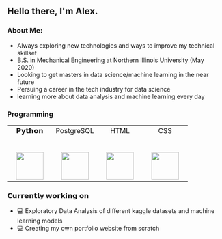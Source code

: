 <h2> Hello there, I'm Alex. </h2>

<h3> About Me: </h3>

- Always exploring new technologies and ways to improve my technical skillset
- B.S. in Mechanical Engineering at Northern Illinois University (May 2020)
- Looking to get masters in data science/machine learning in the near future
- Persuing a career in the tech industry for data science
- learning more about data analysis and machine learning every day

<h3> Programming </h3>

<table>
  <tbody>
    <tr valign="top">
      <td width="25%" align="center">
        <span>𝗣𝘆𝘁𝗵𝗼𝗻</span><br><br><br>
        <img height="64px" src="https://cdn.svgporn.com/logos/python.svg">
      </td>
      <td width="25%" align="center">
        <span>PostgreSQL</span><br><br><br>
        <img height="64px" src="https://cdn.svgporn.com/logos/postgresql.svg">
      </td>
      <td width="25%" align="center">
        <span>HTML</span><br><br><br>
        <img height="64px" src="https://cdn.svgporn.com/logos/html-5.svg">
      </td>
      <td width="25%" align="center">
        <span>CSS</span><br><br><br>
        <img height="64px" src="https://cdn.svgporn.com/logos/css-3.svg">
    </tr>
  </tbody>
</table>

<h3> 𝗖𝘂𝗿𝗿𝗲𝗻𝘁𝗹𝘆 𝘄𝗼𝗿𝗸𝗶𝗻𝗴 𝗼𝗻 </h3>

- 💻 Exploratory Data Analysis of different kaggle datasets and machine learning models
- 💻 Creating my own portfolio website from scratch

